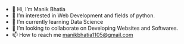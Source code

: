 - 👋 Hi, I’m Manik Bhatia
- 👀 I’m interested in Web Development and fields of python.
- 🌱 I’m currently learning Data Science
- 💞️ I’m looking to collaborate on Developing Websites and Softwares.
- 📫 How to reach me manikbhatia1105@gmail.com

